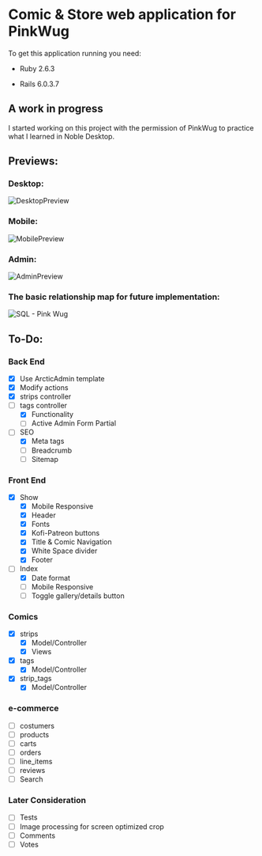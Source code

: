 # Comic & Store web application for PinkWug


To get this application running you need:

* Ruby 2.6.3

* Rails 6.0.3.7


## A work in progress
I started working on this project with the permission of PinkWug to practice what I learned in Noble Desktop. 

## Previews:
### Desktop:
![DesktopPreview](https://user-images.githubusercontent.com/43931665/121565216-46a9de80-c9ea-11eb-8c76-8496ec8d44e7.png)
### Mobile:
![MobilePreview](https://user-images.githubusercontent.com/43931665/121565399-693bf780-c9ea-11eb-85ca-db7b4046c744.png)
### Admin:
![AdminPreview](https://user-images.githubusercontent.com/43931665/121558341-99cc6300-c9e3-11eb-887a-c2c4aa00ca9d.png)
### The basic relationship map for future implementation: 
![SQL - Pink Wug](https://user-images.githubusercontent.com/43931665/121552046-2411c880-c9de-11eb-8eda-647e53827834.png)

## To-Do:
### Back End
- [x] Use ArcticAdmin template
- [x] Modify actions
- [x] strips controller
- [ ] tags controller
  - [x] Functionality
  - [ ] Active Admin Form Partial
- [ ] SEO
  - [x] Meta tags
  - [ ] Breadcrumb
  - [ ] Sitemap
### Front End
- [x] Show
  - [x] Mobile Responsive
  - [x] Header
  - [x] Fonts
  - [x] Kofi-Patreon buttons
  - [x] Title & Comic Navigation
  - [x] White Space divider
  - [x] Footer
- [ ] Index
  - [x] Date format
  - [ ] Mobile Responsive
  - [ ] Toggle gallery/details button 
### Comics  
- [x] strips
  - [x] Model/Controller
  - [x] Views
- [x] tags
  - [x] Model/Controller
- [x] strip_tags
  - [x] Model/Controller

### e-commerce
- [ ] costumers
- [ ] products
- [ ] carts
- [ ] orders
- [ ] line_items
- [ ] reviews
- [ ] Search

### Later Consideration
- [ ] Tests
- [ ] Image processing for screen optimized crop
- [ ] Comments
- [ ] Votes
